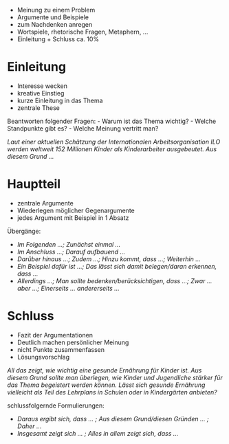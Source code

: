 - Meinung zu einem Problem
- Argumente und Beispiele
- zum Nachdenken anregen
- Wortspiele, rhetorische Fragen, Metaphern, ...
- Einleitung + Schluss ca. 10%

# Einleitung
- Interesse wecken
- kreative Einstieg
- kurze Einleitung in das Thema
- zentrale These

Beantworten folgender Fragen:
	- Warum ist das Thema wichtig?
	- Welche Standpunkte gibt es?
	- Welche Meinung vertritt man?

_Laut einer aktuellen Schätzung der Internationalen Arbeitsorganisation ILO werden weltweit 152 Millionen Kinder als Kinderarbeiter ausgebeutet. Aus diesem Grund …_

# Hauptteil
- zentrale Argumente
- Wiederlegen möglicher Gegenargumente
- jedes Argument mit Beispiel in 1 Absatz

Übergänge:
- _Im Folgenden …; Zunächst einmal …_
- _Im Anschluss …; Darauf aufbauend …_
- _Darüber hinaus …; Zudem …; Hinzu kommt, dass …; Weiterhin …_
- _Ein Beispiel dafür ist …; Das lässt sich damit belegen/daran erkennen, dass …_
- _Allerdings …; Man sollte bedenken/berücksichtigen, dass …; Zwar … aber …; Einerseits … andererseits …_

# Schluss
- Fazit der Argumentationen
- Deutlich machen persönlicher Meinung
- nicht Punkte zusammenfassen
- Lösungsvorschlag

_All das zeigt, wie wichtig eine gesunde Ernährung für Kinder ist. Aus diesem Grund sollte man überlegen, wie Kinder und Jugendliche stärker für das Thema begeistert werden können. Lässt sich gesunde Ernährung vielleicht als Teil des Lehrplans in Schulen oder in Kindergärten anbieten?_

schlussfolgernde Formulierungen:
- _Daraus ergibt sich, dass … ; Aus diesem Grund/diesen Gründen … ; Daher …_
- _Insgesamt zeigt sich … ; Alles in allem zeigt sich, dass …_

